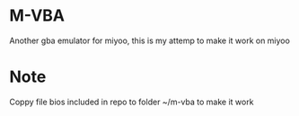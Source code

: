 # M-VBA
Another gba emulator for miyoo, this is my attemp to make it work on miyoo

# Note
Coppy file bios included in repo to folder ~/m-vba to make it work 

